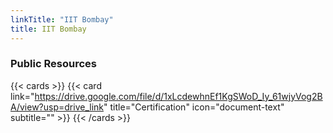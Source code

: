 ```yaml
---
linkTitle: "IIT Bombay"
title: IIT Bombay
---
```




### Public Resources

<!-- {{< youtube 0RKpf3rK57I >}} -->

{{< cards >}}
  {{< card link="https://drive.google.com/file/d/1xLcdewhnEf1KgSWoD_Iy_61wjyVog2BA/view?usp=drive_link" title="Certification" icon="document-text" subtitle="" >}}
{{< /cards >}}